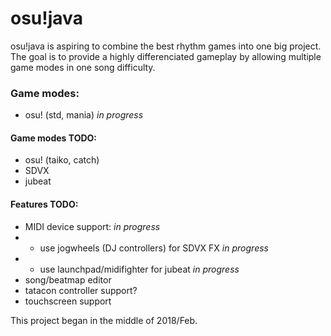 # osu!java

osu!java is aspiring to combine the best rhythm games into one big project.
The goal is to provide a highly differenciated gameplay by allowing multiple game modes in one song difficulty.

### Game modes:
- osu! (std, mania) *in progress*

#### Game modes TODO:
- osu! (taiko, catch)
- SDVX
- jubeat

#### Features TODO:
- MIDI device support: *in progress*
- - use jogwheels (DJ controllers) for SDVX FX *in progress*
- - use launchpad/midifighter for jubeat *in progress*
- song/beatmap editor
- tatacon controller support?
- touchscreen support

This project began in the middle of 2018/Feb.
